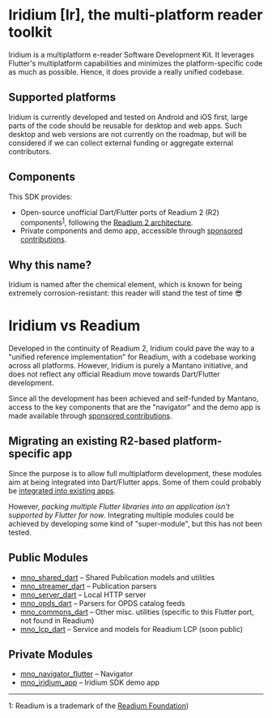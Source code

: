 # Iridium [Ir], the multi-platform reader toolkit

Iridium is a multiplatform e-reader Software Development Kit. It leverages Flutter's multiplatform capabilities and minimizes the platform-specific code as much as
possible. Hence, it does provide a really unified codebase. 

## Supported platforms
Iridium is currently developed and tested on Android and iOS first, large parts of the
code should be reusable for desktop and web apps. Such desktop and web versions are not currently on the roadmap, but will be considered if we can collect external funding or aggregate external contributors.

## Components

This SDK provides:

- Open-source unofficial Dart/Flutter ports of Readium 2 (R2) components<sup>[1](#readium_foundation)</sup>,
following the [Readium 2 architecture](https://github.com/readium/architecture).
- Private components and demo app, accessible through [sponsored contributions](https://github.com/sponsors/Mantano). 

## Why this name?

Iridium is named after the chemical element, which is known for being extremely corrosion-resistant: this reader will
stand the test of time 😎

# Iridium vs Readium 

Developed in the continuity of Readium 2, Iridium could pave the way to a "unified reference implementation" for Readium, with a codebase working across all
platforms. However, Iridium is purely a Mantano initiative, and does not reflect any official Readium move towards
Dart/Flutter development.

Since all the development has been achieved and self-funded by Mantano, access to the key components that are the "navigator" and the demo app is made available through [sponsored contributions](https://github.com/sponsors/Mantano).

## Migrating an existing R2-based platform-specific app

Since the purpose is to allow full multiplatform development, these modules aim at being integrated into Dart/Flutter
apps. Some of them could probably be [integrated into existing apps](https://flutter.dev/docs/development/add-to-app).

However, *packing multiple Flutter libraries into an application isn’t supported by Flutter for now*. Integrating
multiple modules could be achieved by developing some kind of "super-module", but this has not been tested.

## Public Modules

* [mno_shared_dart](https://github.com/Mantano/mno_shared_dart) – Shared Publication models and utilities
* [mno_streamer_dart](https://github.com/Mantano/mno_streamer_dart) – Publication parsers
* [mno_server_dart](https://github.com/Mantano/mno_server_dart) – Local HTTP server
* [mno_opds_dart](https://github.com/Mantano/mno_opds_dart) – Parsers for OPDS catalog feeds
* [mno_commons_dart](https://github.com/Mantano/mno_commons_dart) – Other misc. utilities (specific to this Flutter
  port, not found in Readium)
* [mno_lcp_dart](https://github.com/Mantano/mno_lcp_dart) – Service and models for Readium LCP (soon public)

## Private Modules

* [mno_navigator_flutter](https://github.com/Mantano/mno_navigator_flutter) – Navigator
* [mno_iridium_app](https://github.com/Mantano/mno_iridium_app) – Iridium SDK demo app

-----------
<a name="readium_foundation">1</a>: Readium is a trademark of the [Readium Foundation](https://readium.org/))
